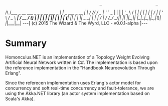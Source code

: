                                               _                        _   
  /\  /\___  _ __ ___  _   _ _ __   ___ _   _| |_   _ ___   _ __   ___| |_ 
 / /_/ / _ \| '_ ` _ \| | | | '_ \ / __| | | | | | | / __| | '_ \ / _ \ __|
/ __  / (_) | | | | | | |_| | | | | (__| |_| | | |_| \__ \_| | | |  __/ |_ 
\/ /_/ \___/|_| |_| |_|\__,_|_| |_|\___|\__,_|_|\__,_|___(_)_| |_|\___|\__|
---[		(c) 2015 The Wizard & The Wyrd, LLC - v0.0.1-alpha		   ]---

Summary
=======
Homonculus.NET is an implementation of a Topology Weight Evolving Artificial 
Neural Network written in C#.  The implementation is based upon the
reference implementation in the "Handbook Neuroevolution Through Erlang".

Since the referecen implementation uses Erlang's actor model for concurrency
and soft real-time concurrency and fault-tolerance, we are using the
Akka.NET library (an actor system implementation based on Scala's Akka).